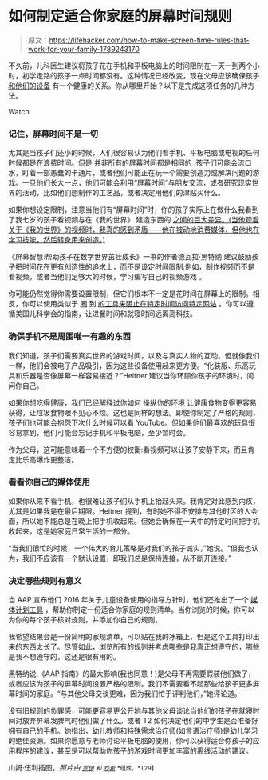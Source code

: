 # 如何制定适合你家庭的屏幕时间规则

> 原文：<https://lifehacker.com/how-to-make-screen-time-rules-that-work-for-your-family-1789243170>

不久前，儿科医生建议将孩子花在手机和平板电脑上的时间限制在一天一到两个小时，初学走路的孩子一点时间都没有。这种情况已经改变，现在父母应该确保孩子 [和他们的设备](https://lifehacker.com/pediatricians-now-agree-screen-time-isn-t-so-bad-1734698505) 有一个健康的关系。你从哪里开始？以下是完成这项任务的几种方法。

Watch

### 记住，屏幕时间不是一切

尤其是当孩子们还小的时候，人们很容易认为他们看手机、平板电脑或电视的任何时候都是在浪费时间。但是 [并非所有的屏幕时间都是相同的](https://lifehacker.com/no-tablets-arent-necessarily-rotting-kids-brains-1686825352) :孩子们可能会流口水，盯着一部愚蠢的卡通片，或者他们可能正在玩一个需要创造力或解决问题的游戏。一旦他们长大一点，他们可能会利用“屏幕时间”与朋友交流，或者研究现实世界的活动，比如他们想制作的工艺品，或者决定用他们的津贴买什么。

如果你想设定限制，注意当他们有“屏幕时间”时，你的孩子实际上在做什么我看到了我七岁的孩子看视频与在《我的世界》 建造东西的 [之间的巨大差异。(当他观看关于《我的世界》的视频时，我真的感到矛盾——他在被动地消费媒体，但他也在学习技能，然后转身用来创造。)](http://lifehacker.com/a-parent-s-guide-to-playing-minecraft-with-your-kids-1788022798)

《屏幕智慧:帮助孩子在数字世界茁壮成长》一书的作者德瓦拉·黑特纳 建议鼓励孩子把时间花在更有创造性的追求上，而不是设定时间限制:例如，制作视频而不是看视频，或者当他们足够大的时候，学习编写自己的视频游戏 。

你可能仍然觉得你需要设置限制，但它们根本不一定是花时间在屏幕上的限制。相反，你可以使用类似于 [圈](https://meetcircle.com/) 到 [的工具来阻止在特定时间访问特定网站](http://lifehacker.com/circle-is-the-parental-control-for-the-internet-ive-alw-1747520805) 。你可以遵循美国儿科学会的指南，让进餐时间和就寝时间远离高科技。

### 确保手机不是周围唯一有趣的东西

我们知道，孩子们需要真实世界的游戏时间，以及与真实人物的互动。但就像我们一样，他们会被电子产品吸引，因为这些设备使用起来更方便。“化装服、乐高玩具和乐器是否像屏幕一样容易接近？”Heitner 建议当你环顾你孩子的环境时，问问你自己。

如果你想吃得健康，我们已经解释过你如何 [操纵你的环境](http://vitals.lifehacker.com/use-this-checklist-to-design-your-home-for-healthy-eati-1782228395) 让健康食物变得更容易获得，让垃圾食物眼不见心不烦。这也是同样的想法。即使你制定了严格的规则，孩子们也可能会抱怨下次什么时候可以看 YouTube。但如果他们最喜欢的玩具很容易拿到，他们可能会忘记手机和平板电脑，至少暂时会。

作为父母，这可能意味着一个不方便的权衡:看视频可以让孩子安静下来，而且肯定比乐高爆炸更整洁。

### 看看你自己的媒体使用

如果你从来不看手机，也很难让孩子们从手机上抬起头来。我肯定对此感到内疚，尤其是如果我是在最后期限。Heitner 提到，有时她不得不安排与其他时区的人会面，所以她不能总是在晚上把手机收起来。但她会确保在一天中的特定时间把手机收起来，这是她家庭日常生活的一部分。

“当我们很忙的时候，一个伟大的育儿策略是对我们的孩子诚实，”她说。“但我也认为，我们不应该有一个默认设置，即我们总是保持连接，从不断开连接。”

### 决定哪些规则有意义

当 AAP 宣布他们 2016 年关于儿童设备使用的指导方针时，他们还推出了一个 [媒体计划工具](https://www.healthychildren.org/English/media/Pages/default.aspx#wizard) ，帮助你制定一份适合你家庭的规则清单。当你浏览的时候，你可以为你的每个孩子核对规则，并添加你自己的规则。

我希望结果会是一份简明的家规清单，可以贴在我的冰箱上，但是这个工具打印出来的东西太长了。尽管如此，浏览所有的规则并考虑哪些是我真正想遵守的，哪些是我不想遵守的，这还是很有用的。

黑特纳说,《AAP 指南》的最大影响(我也同意！)是父母不再需要假装他们做了，或者应该为孩子的屏幕时间设置严格的限制。我们不需要看不起那些给孩子更多屏幕时间的家庭。“与其他父母交谈更难，因为我们忙于评判他们，”她评论道。

没有旧规则的负罪感，可能更容易更公开地与其他父母谈论当他们的孩子在就寝时间对放弃屏幕发脾气时他们做了什么。或者 T2 如何决定他们的中学生是否准备好拥有自己的手机。她指出，幼儿教师和特殊需求治疗师(如言语治疗师)是幼儿学习的绝佳资源。如果你愿意与老师讨论平板电脑的使用，你可以获得适合你孩子的应用程序的建议，甚至是可以帮助你孩子的游戏时间更加丰富的离线活动的建议。

山姆·伍利插图。*照片由* [<small>*罗伊*</small>](https://www.flickr.com/photos/royluck/3693273811/) <small>*和*</small> [<small>*乔希*</small>](https://www.flickr.com/photos/engroff/5770215864/) <small>*组成。*T29】</small>